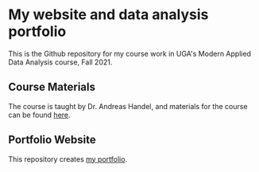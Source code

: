 # My website and data analysis portfolio

This is the Github repository for my course work in UGA's Modern Applied Data Analysis course, Fall 2021.

## Course Materials
The course is taught by Dr. Andreas Handel, and materials for the course can be found [here](https://andreashandel.github.io/MADAcourse/).

## Portfolio Website
This repository creates [my portfolio](https://morganataylor.github.io/MorganTaylor-MADA-portfolio/).